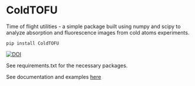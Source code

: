 # ColdTOFU

Time of flight utilities - a simple package built using numpy and scipy to analyze absorption and fluorescence images
from cold atoms experiments.

`pip install ColdTOFU`

[![DOI](https://zenodo.org/badge/544229576.svg)](https://zenodo.org/badge/latestdoi/544229576)

See requirements.txt for the necessary packages.

See documentation and examples [here](https://chetanmadasu.github.io/examples.html)
